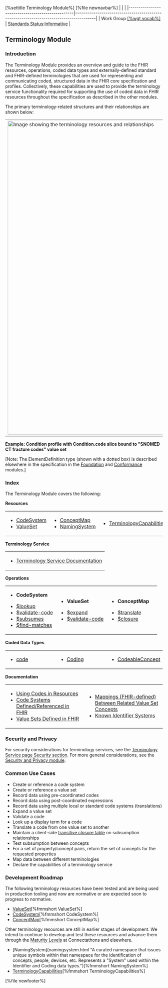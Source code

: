 \[%settitle Terminology Module%\]
\[%file newnavbar%\]
|                                                  |                                                                                        |
|--------------------------------------------------|----------------------------------------------------------------------------------------|
| Work Group [\[%wgt vocab%\]](%5B%wg%20vocab%%5D) | [Standards Status](versions.html#std-process):[Informative](versions.html#std-process) |

<span id="root"></span>
Terminology Module
------------------

<span id="intro"></span>
### Introduction

The Terminology Module provides an overview and guide to the FHIR resources, operations, coded data types and externally-defined standard and FHIR-defined terminologies that are used for representing and communicating coded, structured data in the FHIR core specification and profiles. Collectively, these capabilities are used to provide the terminology service functionality required for supporting the use of coded data in FHIR resources throughout the specification as described in the other modules.

The primary terminology-related structures and their relationships are shown below:

|                                                                                                                                 |
|---------------------------------------------------------------------------------------------------------------------------------|
| <img src="terminology-module-relationships.png" alt="Image showing the terminology resources and relationships" width="1000" /> |

**Example: Condition profile with Condition.code slice bound to "SNOMED CT fracture codes" value set**

\[Note: The ElementDefinition type (shown with a dotted box) is described elsewhere in the specification in the [Foundation](foundation-module.html) and [Conformance](conformance-module.html) modules.\]

<span id="index"></span>
### Index

The Terminology Module covers the following:

**Resources**

<table>
<colgroup>
<col width="33%" />
<col width="33%" />
<col width="33%" />
</colgroup>
<tbody>
<tr class="odd">
<td><ul>
<li><a href="codesystem.html" title="[%resdesc CodeSystem%]">CodeSystem</a></li>
<li><a href="valueset.html" title="[%resdesc ValueSet%]">ValueSet</a></li>
</ul></td>
<td><ul>
<li><a href="conceptmap.html" title="[%resdesc ConceptMap%]">ConceptMap</a></li>
<li><a href="namingsystem.html" title="[%resdesc NamingSystem%]">NamingSystem</a></li>
</ul></td>
<td><ul>
<li><a href="terminologycapabilities.html" title="[%resdesc TerminologyCapabilities%]">TerminologyCapabilities</a></li>
</ul></td>
</tr>
</tbody>
</table>

**Terminology Service**

<table>
<colgroup>
<col width="100%" />
</colgroup>
<tbody>
<tr class="odd">
<td><ul>
<li><a href="terminology-service.html">Terminology Service Documentation</a></li>
</ul></td>
</tr>
</tbody>
</table>

**Operations**

<table>
<colgroup>
<col width="33%" />
<col width="33%" />
<col width="33%" />
</colgroup>
<tbody>
<tr class="odd">
<td><ul>
<li><strong>CodeSystem</strong></li>
</ul>
<ul>
<li><a href="codesystem-operation-lookup.html">$lookup</a></li>
<li><a href="codesystem-operation-validate-code.html">$validate-code</a></li>
<li><a href="codesystem-operation-subsumes.html">$subsumes</a></li>
<li><a href="codesystem-operation-find-matches.html">$find-matches</a></li>
</ul></td>
<td><ul>
<li><strong>ValueSet</strong></li>
</ul>
<ul>
<li><a href="valueset-operation-expand.html">$expand</a></li>
<li><a href="valueset-operation-validate-code.html">$validate-code</a></li>
</ul></td>
<td><ul>
<li><strong>ConceptMap</strong></li>
</ul>
<ul>
<li><a href="conceptmap-operation-translate.html">$translate</a></li>
<li><a href="conceptmap-operation-closure.html">$closure</a></li>
</ul></td>
</tr>
</tbody>
</table>

**Coded Data Types**

<table>
<colgroup>
<col width="33%" />
<col width="33%" />
<col width="33%" />
</colgroup>
<tbody>
<tr class="odd">
<td><ul>
<li><a href="datatypes.html#code">code</a></li>
</ul></td>
<td><ul>
<li><a href="datatypes.html#Coding">Coding</a></li>
</ul></td>
<td><ul>
<li><a href="datatypes.html#CodeableConcept">CodeableConcept</a></li>
</ul></td>
</tr>
</tbody>
</table>

**Documentation**

<table>
<colgroup>
<col width="50%" />
<col width="50%" />
</colgroup>
<tbody>
<tr class="odd">
<td><ul>
<li><a href="terminologies.html">Using Codes in Resources</a></li>
<li><a href="terminologies-systems.html">Code Systems Defined/Referenced in FHIR</a></li>
<li><a href="terminologies-valuesets.html">Value Sets Defined in FHIR</a></li>
</ul></td>
<td><ul>
<li><a href="terminologies-conceptmaps.html">Mappings (FHIR-defined) Between Related Value Set Concepts</a></li>
<li><a href="identifier-registry.html">Known Identifier Systems</a></li>
</ul></td>
</tr>
</tbody>
</table>

<span id="secpriv"></span>
### Security and Privacy

For security considerations for terminology services, see the [Terminology Service page Security section](terminology-service.html#4.6.1). For more general considerations, see the [Security and Privacy module](secpriv-module.html).

<span id="uses"></span>
### Common Use Cases

-   Create or reference a code system
-   Create or reference a value set
-   Record data using pre-coordinated codes
-   Record data using post-coordinated expressions
-   Record data using multiple local or standard code systems (translations)
-   Expand a value set
-   Validate a code
-   Look up a display term for a code
-   Translate a code from one value set to another
-   Maintain a client-side [transitive closure table](https://en.wikipedia.org/wiki/Transitive_closure#In_graph_theory) on subsumption relationships
-   Test subsumption between concepts
-   For a set of property/concept pairs, return the set of concepts for the requested properties
-   Map data between different terminologies
-   Declare the capabilities of a terminology service

<span id="roadmap"></span>
### Development Roadmap

The following terminology resources have been tested and are being used in production tooling and now are normative or are expected soon to progress to normative.

-   [ValueSet](valueset.html "A value set specifies a set of codes drawn from one or more code systems.")\[%fmmshort ValueSet%\]
-   [CodeSystem](codesystem.html "The CodeSystem resource is used to declare the existence of and describe a code system or code system supplement and its key properties, and optionally define a part or all of its content.")\[%fmmshort CodeSystem%\]
-   [ConceptMap](conceptmap.html "A statement of relationships from one set of concepts to one or more other concepts - either concepts in code systems, or data element/data element concepts, or classes in class models.")\[%fmmshort ConceptMap%\]

Other terminology resources are still in earlier stages of development. We intend to continue to develop and test these resources and advance them through the [Maturity Levels](versions.html#maturity) at Connectathons and elsewhere.

-   [NamingSystem](namingsystem.html "A curated namespace that issues unique symbols within that namespace for the identification of concepts, people, devices, etc.  Represents a "System" used within the Identifier and Coding data types.")\[%fmmshort NamingSystem%\]
-   [TerminologyCapabilities](terminologycapabilities.html "Resource to document a set of capabilities (behaviors) of a FHIR Terminology Server that may be used as a statement of actual server functionality or a statement of required or desired server implementation.")\[%fmmshort TerminologyCapabilities%\]

\[%file newfooter%\]
